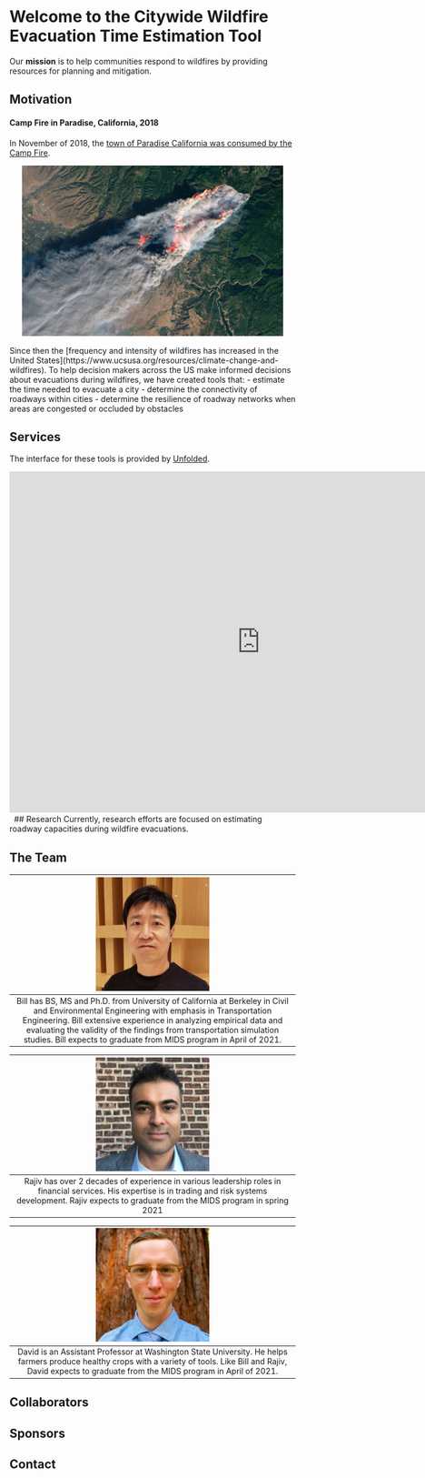# Welcome to the Citywide Wildfire Evacuation Time Estimation Tool

Our **mission** is to help communities respond to wildfires by providing resources for planning and mitigation.

## Motivation

#### Camp Fire in Paradise, California, 2018
In November of 2018, the [town of Paradise California was consumed by the Camp Fire](https://en.wikipedia.org/wiki/Camp_Fire_(2018)#Timeline).
  <p align="center">
  <img width="460" height="300" src="Images/CampFire.jpg">
  </p>
Since then the [frequency and intensity of wildfires has increased in the United States](https://www.ucsusa.org/resources/climate-change-and-wildfires). To help decision makers across the US make informed decisions about evacuations during wildfires, we have created tools that:
  - estimate the time needed to evacuate a city
  - determine the connectivity of roadways within cities
  - determine the resilience of roadway networks when areas are congested or occluded by obstacles
  
## Services
The interface for these tools is provided by [Unfolded](https://www.unfolded.ai/).
  <iframe width="175%" height="600px" src="https://studio.unfolded.ai/public/ae438921-4fd0-471d-9c35-1ae853a8d123/embed" frameborder="0" allowfullscreen></iframe>&nbsp;    
## Research
Currently, research efforts are focused on estimating roadway capacities during wildfire evacuations.

## The Team

|<img src="Images/KC.jpg" height="200" width="200"/>|
|:--:| 
| Bill has BS, MS and Ph.D. from University of California at Berkeley in Civil and Environmental Engineering with emphasis in Transportation Engineering. Bill extensive experience in analyzing empirical data and evaluating the validity of the findings from transportation simulation studies. Bill expects to graduate from MIDS program in April of 2021. |

|<img src="Images/RN.JPG" height="200" width="200"/>|
|:--:| 
| Rajiv has over 2 decades of experience in various leadership roles in financial services. His expertise is in trading and risk systems development. Rajiv expects to graduate from the MIDS program in spring 2021 |

|<img src="Images/DLW.jpg" height="200" width="200"/>|
|:--:| 
| David is an Assistant Professor at Washington State University. He helps farmers produce healthy crops with a variety of tools. Like Bill and Rajiv, David expects to graduate from the MIDS program in April of 2021. |

## Collaborators

## Sponsors

## Contact
 
